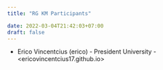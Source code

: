 ```yaml
---
title: "RG KM Participants"

date: 2022-03-04T21:42:03+07:00
draft: false
---
```


- Erico Vincentcius (erico) - President University - <ericovincentcius17.github.io>
